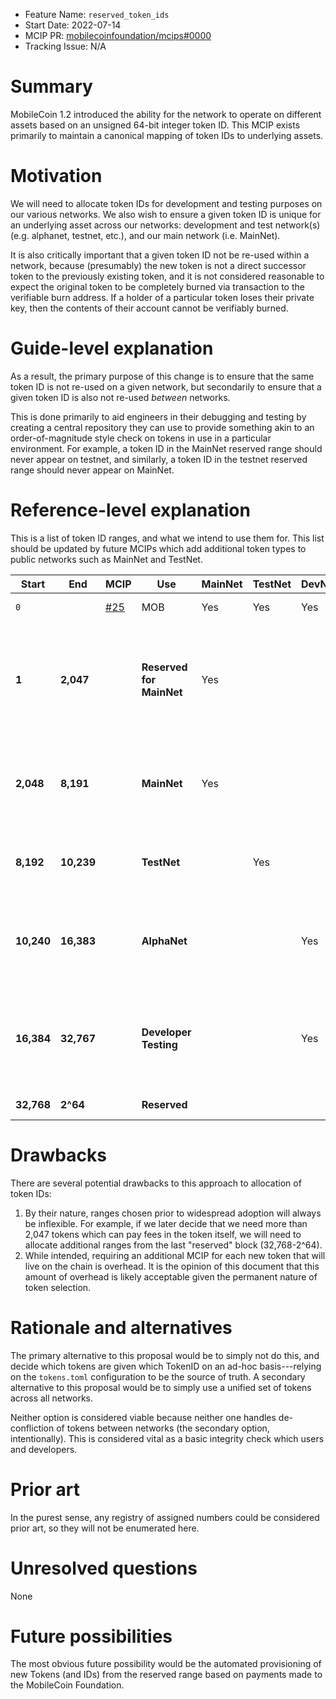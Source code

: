 - Feature Name: `reserved_token_ids`
- Start Date: 2022-07-14
- MCIP PR: [mobilecoinfoundation/mcips#0000](https://github.com/mobilecoinfoundation/mcips/pull/0000)
- Tracking Issue: N/A

# Summary
[summary]: #summary

MobileCoin 1.2 introduced the ability for the network to operate on different assets based on an unsigned 64-bit integer token ID. This MCIP exists primarily to maintain a canonical mapping of token IDs to underlying assets.

# Motivation
[motivation]: #motivation

We will need to allocate token IDs for development and testing purposes on our various networks. We also wish to ensure a given token ID is unique for an underlying asset across our networks: development and test network(s) (e.g. alphanet, testnet, etc.), and our main network (i.e. MainNet).

It is also critically important that a given token ID not be re-used within a network, because (presumably) the new token is not a direct successor token to the previously existing token, and it is not considered reasonable to expect the original token to be completely burned via transaction to the verifiable burn address. If a holder of a particular token loses their private key, then the contents of their account cannot be verifiably burned.

# Guide-level explanation
[guide-level-explanation]: #guide-level-explanation

As a result, the primary purpose of this change is to ensure that the same token ID is not re-used on a given network, but secondarily to ensure that a given token ID is also not re-used *between* networks. 

This is done primarily to aid engineers in their debugging and testing by creating a central repository they can use to provide something akin to an order-of-magnitude style check on tokens in use in a particular environment.  For example, a token ID in the MainNet reserved range should never appear on testnet, and similarly, a token ID in the testnet reserved range should never appear on MainNet.

# Reference-level explanation
[reference-level-explanation]: #reference-level-explanation

This is a list of token ID ranges, and what we intend to use them for. This list should be updated by future MCIPs which add additional token types to public networks such as MainNet and TestNet.

| Start      | End        | MCIP                                                                                               | Use                      | MainNet | TestNet | DevNet(s) | Comments                                                                                   |
|------------|------------|----------------------------------------------------------------------------------------------------|--------------------------|---------|---------|-----------|--------------------------------------------------------------------------------------------|
| `0`        |            | [#25](https://github.com/mobilecoinfoundation/mcips/blob/main/text/0025-confidential-token-ids.md) | MOB                      | Yes     | Yes     | Yes       | Original Token                                                                             |
| **1**      | **2,047**  |                                                                                                    | **Reserved for MainNet** | Yes     |         |           | Tokens intended to be used on MainNet, with fees (potentially) payable in the token itself |
| **2,048**  | **8,191**  |                                                                                                    | **MainNet**              | Yes     |         |           | Tokens intended to be used on MainNet, with fees payable only in MOB.                      |
| **8,192**  | **10,239** |                                                                                                    | **TestNet**              |         | Yes     |           | Tokens intended to be used on TestNet exclusively.                                         |
| **10,240** | **16,383** |                                                                                                    | **AlphaNet**             |         |         | Yes       | Tokens intended to be used exclusively on persistent testing networks                      |
| **16,384** | **32,767** |                                                                                                    | **Developer Testing**    |         |         | Yes       | Tokens intended to be used on ephemeral "testing" networks and deployments.                |
| **32,768** | **2^64**   |                                                                                                    | **Reserved**             |         |         |           | Reserved for future use                                                                    |

# Drawbacks
[drawbacks]: #drawbacks

There are several potential drawbacks to this approach to allocation of token IDs:

1. By their nature, ranges chosen prior to widespread adoption will always be inflexible. For example, if we later decide that we need more than 2,047 tokens which can pay fees in the token itself, we will need to allocate additional ranges from the last "reserved" block (32,768-2^64).
2. While intended, requiring an additional MCIP for each new token that will live on the chain is overhead. It is the opinion of this document that this amount of overhead is likely acceptable given the permanent nature of token selection.

# Rationale and alternatives
[rationale-and-alternatives]: #rationale-and-alternatives

The primary alternative to this proposal would be to simply not do this, and decide which tokens are given which TokenID on an ad-hoc basis---relying on the `tokens.toml` configuration to be the source of truth. A secondary alternative to this proposal would be to simply use a unified set of tokens across all networks.

Neither option is considered viable because neither one handles de-confliction of tokens between networks (the secondary option, intentionally). This is considered vital as a basic integrity check which users and developers.

# Prior art
[prior-art]: #prior-art

In the purest sense, any registry of assigned numbers could be considered prior art, so they will not be enumerated here. 

# Unresolved questions
[unresolved-questions]: #unresolved-questions

None

# Future possibilities
[future-possibilities]: #future-possibilities

The most obvious future possibility would be the automated provisioning of new Tokens (and IDs) from the reserved range based on payments made to the MobileCoin Foundation.
